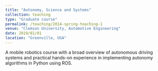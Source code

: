 ```yaml
---
title: "Autonomy, Science and Systems"
collection: teaching
type: "Graduate course"
permalink: /teaching/2014-spring-teaching-1
venue: "Clemson University, Automotive Engineering"
date: 2019/01/01
location: "Greenville, USA"
---
```


A mobile robotics course with a broad overview of autonomous driving systems and practical hands-on experience in implementing autonomy algorithms in Python using ROS. 

